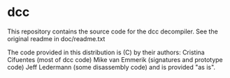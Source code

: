 # dcc

This repository contains the source code for the dcc decompiler.
See the original readme in doc/readme.txt


The code provided in this distribution is (C) by their authors:
    Cristina Cifuentes (most of dcc code)
    Mike van Emmerik (signatures and prototype code)
    Jeff Ledermann (some disassembly code)
and is provided "as is".


